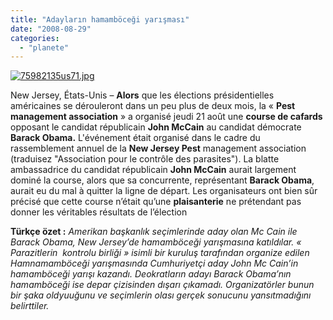 ```yaml
---
title: "Adayların hamamböceği yarışması"
date: "2008-08-29"
categories: 
  - "planete"
---
```


[![75982135us71.jpg](/uploads/2008/08/75982135us71.jpg)](/uploads/2008/08/75982135us71.jpg "75982135us71.jpg")

New Jersey, États-Unis – **Alors** que les élections présidentielles américaines se dérouleront dans un peu plus de deux mois, la « **Pest management association** » a organisé jeudi 21 août une **course de cafards** opposant le candidat républicain **John McCain** au candidat démocrate **Barack Obama.** L'événement était organisé dans le cadre du rassemblement annuel de la **New Jersey Pest** management association (traduisez "Association pour le contrôle des parasites"). La blatte ambassadrice du candidat républicain **John McCain** aurait largement dominé la course, alors que sa concurrente, représentant **Barack Obama**, aurait eu du mal à quitter la ligne de départ. Les organisateurs ont bien sûr précisé que cette course n’était qu’une **plaisanterie** ne prétendant pas donner les véritables résultats de l’élection

**Türkçe özet :** _Amerikan başkanlık seçimlerinde aday olan Mc Cain ile Barack Obama, New Jersey’de hamamböceği yarışmasına katıldılar. « Parazitlerin  kontrolu birliği » isimli bir kuruluş tarafından organize edilen Hamnamamböceği yarışmasında Cumhuriyetçi aday John Mc Cain’in hamamböceği yarışı kazandı. Deokratların adayı Barack Obama’nın hamamböceği ise depar çizisinden dışarı çıkamadı. Organizatörler bunun bir şaka oldyuuğunu ve seçimlerin olası gerçek sonucunu yansıtmadığını belirttiler._
